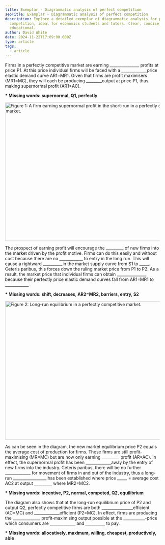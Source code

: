```yaml
---
title: Exemplar - Diagrammatic analysis of perfect competition
seoTitle: Exemplar - Diagrammatic analysis of perfect competition
description: Explore a detailed exemplar of diagrammatic analysis for perfect
  competition, ideal for economics students and tutors. Clear, concise, and
  educational.
author: David White
date: 2024-11-22T17:09:00.000Z
type: article
tags:
  - article
---
```

Firms in a perfectly competitive market are earning \_\_\_\_\_\_\_\_\_\_\_\_\_\__ profits at price P1. At this price individual firms will be faced with a \_\_\_\_\_\_\_\_\_\_\_\__price elastic demand curve AR1=MR1. Given that firms are profit maximisers (MR1=MC), they will each be producing \_\_\_\_\_\_\_\_output at price P1, thus making supernormal profit (AR1>AC).

**\* Missing words: supernormal, Q1, perfectly**

<img src="/_includes/static/img/screenshot-2024-11-22-17.12.03.png" alt="Figure 1: A firm earning supernormal profit in the short-run in a perfectly competitive market." title="Figure 1: A firm earning supernormal profit in the short-run in a perfectly competitive market." class="Centre" width="600px" height="450px" loading="lazy"/>

The prospect of earning profit will encourage the \_\_\_\_\_\_\_\_\_ of new firms into the market driven by the profit motive. Firms can do this easily and without cost because there are no \_\_\_\_\_\_\_\_\_\_\_\_ to entry in the long run. This will cause a rightward \_\_\_\_\_\_\_\_\__in the market supply curve from S1 to \_\_\_\_\_. Ceteris paribus, this forces down the ruling market price from P1 to P2. As a result, the market price that individual firms can obtain \_\_\_\_\_\_\_\_\_\_\_\_\_\_\_ because their perfectly price elastic demand curves fall from AR1=MR1 to \_\_\_\_\_\_\_\_\_\___.

**\* Missing words: shift, decreases, AR2=MR2, barriers, entry, S2**

<img src="/_includes/static/img/screenshot-2024-11-22-17.12.16.png" alt="Figure 2: Long-run equilibrium in a perfectly competitive market." title="Figure 2: Long-run equilibrium in a perfectly competitive market." class="Centre" width="600px" height="450px" loading="lazy"/>

As can be seen in the diagram, the new market equilibrium price P2 equals the average cost of production for firms. These firms are still profit-maximising (MR=MC) but are now only earning \_\_\_\_\_\_\_\_\_ profit (AR=AC). In effect, the supernormal profit has been \_\_\_\_\_\_\_\_\_\_\_\_\_away by the entry of new firms into the industry. Ceteris paribus, there will be no further \_\_\_\_\_\_\_\_\_\_\_\_\_ for movement of firms in and out of the industry, thus a long-run \_\_\_\_\_\_\_\_\_\_\_\_\_\_\_\_\_ has been established where price \_\_\_\_\_ = average cost AC2 at output \_\_\_\_\_\_\_\_\_ where MR2=MC2.

**\* Missing words: incentive, P2, normal, competed, Q2, equilibrium**

The diagram also shows that at the long-run equilibrium price of P2 and output Q2, perfectly competitive firms are both \_\_\_\_\_\_\_\_\_\_\_\_\_\_\_\_efficient (AC=MC) and \_\_\_\_\_\_\_\_\_\_\_\_\_efficient (P2=MC). In effect, firms are producing the \_\_\_\_\_\_\_\_\_\_\_\_\__ profit-maximising output possible at the \_\_\_\_\_\_\_\_\_\_\_-price which consumers are \_\_\_\_\_\_\_\_\_\_\_\_\_ and \_\_\_\_\_\_\_\_\_\_ to pay.

**\* Missing words: allocatively, maximum, willing, cheapest, productively, able**
